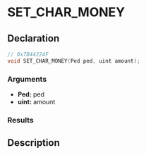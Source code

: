 # SET_CHAR_MONEY

## Declaration
```cpp
// 0x7B44224F
void SET_CHAR_MONEY(Ped ped, uint amount);
```

### Arguments
- **Ped:** ped
- **uint:** amount

### Results

## Description
